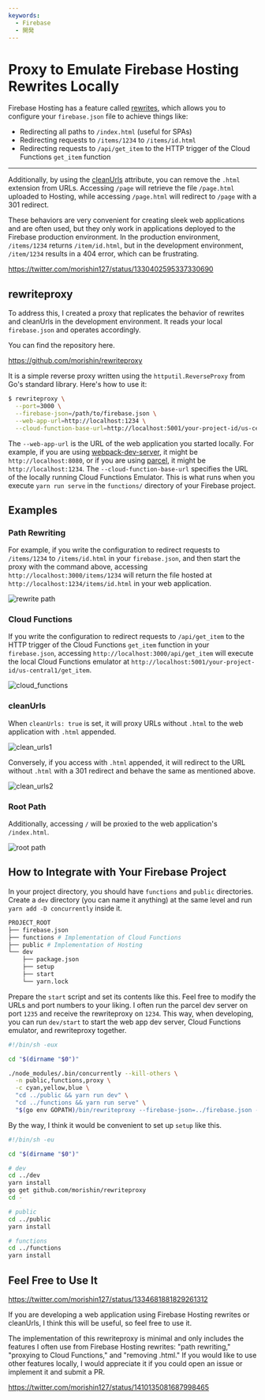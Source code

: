 ```yaml
---
keywords:
  - Firebase
  - 開発
---
```


# Proxy to Emulate Firebase Hosting Rewrites Locally

Firebase Hosting has a feature called [rewrites](https://firebase.google.com/docs/hosting/full-config#rewrites), which allows you to configure your `firebase.json` file to achieve things like:

- Redirecting all paths to `/index.html` (useful for SPAs)
- Redirecting requests to `/items/1234` to `/items/id.html`
- Redirecting requests to `/api/get_item` to the HTTP trigger of the Cloud Functions `get_item` function

---

Additionally, by using the [cleanUrls](https://firebase.google.com/docs/hosting/full-config?hl=en) attribute, you can remove the `.html` extension from URLs. Accessing `/page` will retrieve the file `/page.html` uploaded to Hosting, while accessing `/page.html` will redirect to `/page` with a 301 redirect.

These behaviors are very convenient for creating sleek web applications and are often used, but they only work in applications deployed to the Firebase production environment. In the production environment, `/items/1234` returns `/item/id.html`, but in the development environment, `/item/1234` results in a 404 error, which can be frustrating.

https://twitter.com/morishin127/status/1330402595337330690

## rewriteproxy

To address this, I created a proxy that replicates the behavior of rewrites and cleanUrls in the development environment. It reads your local `firebase.json` and operates accordingly.

You can find the repository here.

https://github.com/morishin/rewriteproxy

It is a simple reverse proxy written using the `httputil.ReverseProxy` from Go's standard library. Here's how to use it:

```bash
$ rewriteproxy \
  --port=3000 \
  --firebase-json=/path/to/firebase.json \
  --web-app-url=http://localhost:1234 \
  --cloud-function-base-url=http://localhost:5001/your-project-id/us-central1
```

The `--web-app-url` is the URL of the web application you started locally. For example, if you are using [webpack-dev-server](https://webpack.js.org/configuration/dev-server/), it might be `http://localhost:8080`, or if you are using [parcel](https://parceljs.org/), it might be `http://localhost:1234`. The `--cloud-function-base-url` specifies the URL of the locally running Cloud Functions Emulator. This is what runs when you execute `yarn run serve` in the `functions/` directory of your Firebase project.

## Examples

### Path Rewriting

For example, if you write the configuration to redirect requests to `/items/1234` to `/items/id.html` in your `firebase.json`, and then start the proxy with the command above, accessing `http://localhost:3000/items/1234` will return the file hosted at `http://localhost:1234/items/id.html` in your web application.

![rewrite path](https://user-images.githubusercontent.com/1413408/101050973-4dcddb00-35c8-11eb-9ad2-07a5e4713f82.png)

### Cloud Functions

If you write the configuration to redirect requests to `/api/get_item` to the HTTP trigger of the Cloud Functions `get_item` function in your `firebase.json`, accessing `http://localhost:3000/api/get_item` will execute the local Cloud Functions emulator at `http://localhost:5001/your-project-id/us-central1/get_item`.

![cloud_functions](https://user-images.githubusercontent.com/1413408/101050971-4dcddb00-35c8-11eb-936c-5deb8e2604a4.png)

### cleanUrls

When `cleanUrls: true` is set, it will proxy URLs without `.html` to the web application with `.html` appended.

![clean_urls1](https://user-images.githubusercontent.com/1413408/101051746-29263300-35c9-11eb-8693-89014592d179.png)

Conversely, if you access with `.html` appended, it will redirect to the URL without `.html` with a 301 redirect and behave the same as mentioned above.

![clean_urls2](https://user-images.githubusercontent.com/1413408/101051730-275c6f80-35c9-11eb-8426-8ad7cb086c32.png)

### Root Path

Additionally, accessing `/` will be proxied to the web application's `/index.html`.

![root path](https://user-images.githubusercontent.com/1413408/101050970-4d354480-35c8-11eb-9b96-58d83d03a8f5.png)

## How to Integrate with Your Firebase Project

In your project directory, you should have `functions` and `public` directories. Create a `dev` directory (you can name it anything) at the same level and run `yarn add -D concurrently` inside it.

```sh
PROJECT_ROOT
├── firebase.json
├── functions # Implementation of Cloud Functions
├── public # Implementation of Hosting
└── dev
    ├── package.json
    ├── setup
    ├── start
    └── yarn.lock
```

Prepare the `start` script and set its contents like this. Feel free to modify the URLs and port numbers to your liking. I often run the parcel dev server on port `1235` and receive the rewriteproxy on `1234`. This way, when developing, you can run `dev/start` to start the web app dev server, Cloud Functions emulator, and rewriteproxy together.

```sh
#!/bin/sh -eux

cd "$(dirname "$0")"

./node_modules/.bin/concurrently --kill-others \
  -n public,functions,proxy \
  -c cyan,yellow,blue \
  "cd ../public && yarn run dev" \
  "cd ../functions && yarn run serve" \
  "$(go env GOPATH)/bin/rewriteproxy --firebase-json=../firebase.json --port=1234 --web-app-url=http://localhost:1235 --cloud-function-base-url=http://localhost:5001/YOUR-FIREBASE-PROJECT-ID/us-central1"
```

By the way, I think it would be convenient to set up `setup` like this.

```sh
#!/bin/sh -eu

cd "$(dirname "$0")"

# dev
cd ../dev
yarn install
go get github.com/morishin/rewriteproxy
cd -

# public
cd ../public
yarn install

# functions
cd ../functions
yarn install
```

## Feel Free to Use It

https://twitter.com/morishin127/status/1334681881829261312

If you are developing a web application using Firebase Hosting rewrites or cleanUrls, I think this will be useful, so feel free to use it.

The implementation of this rewriteproxy is minimal and only includes the features I often use from Firebase Hosting rewrites: "path rewriting," "proxying to Cloud Functions," and "removing .html." If you would like to use other features locally, I would appreciate it if you could open an issue or implement it and submit a PR.

https://twitter.com/morishin127/status/1410135081687998465